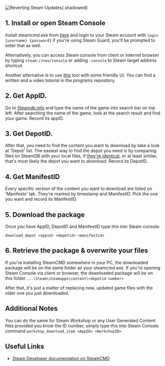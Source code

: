 ![Reverting Steam Updates](Images\steamupdates_header.png){.shadowed}

## 1. Install or open Steam Console
Install steamcmd.exe from [here](https://steamcdn-a.akamaihd.net/client/installer/steamcmd.zip) and login to your Steam account with 
`login {username} {password}` 
if you're using Steam Guard, you'll be prompted to enter that as well.

Alternatively, you can access Steam console from client or internet browser by typing 
`steam://nav/console`
or adding `-console` to Steam target address shortcut. 

Another alternative is to use [this](https://github.com/mmvanheusden/SteamDepotDownloaderGUI) tool with some friendly UI. You can find a written and a video tutorial in the programs repository.

## 2. Get AppID. 
Go to [Steamdb.info](http://www.steamdb.info) and type the name of the game into search bar on top left.
After searching the name of the game, look at the search result and find your game. Record its appID.

## 3. Get DepotID.
After that, you need to find the content you want to download by take a look at 'Depot' list. The easiest way to find the depot you need is by comparing files on SteamDB with your local files, if [they're identical](https://i.imgur.com/unz9j4i.jpg), or at least similar, that's most likely the depot you want to download. Record its DepotID.

## 4. Get ManifestID
Every specific version of the content you want to download are listed on 'Manifests' tab. They're marked by timestamp and ManifestID. Pick the one you want and record its ManifestID.

## 5. Download the package
Once you have AppID, DepotID and ManifestID type this into Steam console:

`download_depot <appid> <depotid> <manifestid>`

## 6. Retrieve the package & overwrite your files
If you're installing SteamCMD somewhere in your PC, the downloaded package will be on the same folder as your steamcmd.exe. If you're opening Steam Console via client or browser, the downloaded package will be on this folder
`...\Steam\steamapps\content\<depotid number>`

After that, it's just a matter of replacing new, updated game files with the older one you just downloaded.

## Additional Notes
You can do the same for Steam Workshop or any User Generated Content files provided you know the ID number, simply type this into Steam Console command `workshop_download_item <AppID> <WorkshopID>`

## Useful Links
* [Steam Developer documentation on SteamCMD](https://developer.valvesoftware.com/wiki/SteamCMD#Downloading_SteamCMD)